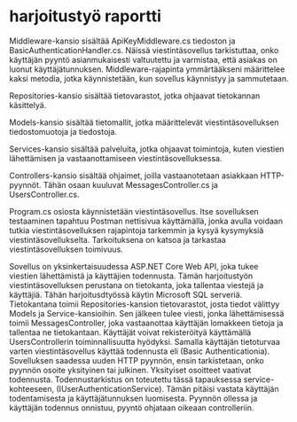 # harjoitustyö raportti

Middleware-kansio sisältää ApiKeyMiddleware.cs tiedoston ja BasicAuthenticationHandler.cs. Näissä viestintäsovellus tarkistuttaa, onko käyttäjän pyyntö asianmukaisesti valtuutettu ja varmistaa, että asiakas on luonut käyttäjätunnuksen. Middleware-rajapinta ymmärtääkseni määrittelee kaksi metodia, jotka käynnistetään, kun sovellus käynnistyy ja sammutetaan. 

Repositories-kansio sisältää tietovarastot, jotka ohjaavat tietokannan käsittelyä.

Models-kansio sisältää tietomallit, jotka määrittelevät viestintäsovelluksen tiedostomuotoja ja tiedostoja.

Services-kansio sisältää palveluita, jotka ohjaavat toimintoja, kuten viestien lähettämisen ja vastaanottamiseen viestintäsovelluksessa.

Controllers-kansio sisältää ohjaimet, joilla vastaanotetaan asiakkaan HTTP-pyynnöt. Tähän osaan kuuluvat MessagesController.cs ja UsersController.cs.

Program.cs osiosta käynnistetään viestintäsovellus. Itse sovelluksen testaaminen tapahtuu Postman nettisivua käyttämällä, jonka avulla voidaan tutkia viestintäsovelluksen rajapintoja tarkemmin ja kysyä kysymyksiä viestintäsovellukselta. Tarkoituksena on katsoa ja tarkastaa viestintäsovelluksen toimivuus.

Sovellus on yksinkertaisuudessa ASP.NET Core Web API, joka tukee viestien lähettämistä ja käyttäjien todennusta. Tämän harjoitustyön viestintäsovelluksen perustana on tietokanta, joka tallentaa viestejä ja käyttäjiä. Tähän harjoitusdtyössä käytin Microsoft SQL serveriä. Tietokantana toimii Repositories-kansion tietovarastot, josta tiedot välittyy Models ja Service-kansioihin. Sen jälkeen tulee viesti, jonka lähettämisessä toimii MessagesController, joka vastaanottaa käyttäjän lomakkeen tietoja ja tallentaa ne tietokantaan. Käyttäjät voivat rekisteröityä käyttämällä UsersControllerin toiminnallisuutta hyödyksi. Samalla käyttäjän tietoturvaa varten viestintäsovellus käyttää todennusta eli (Basic Authenticationia). Sovelluksen saadessa uuden HTTP pyynnön, ensin tarkistetaan, onko pyynnön osoite yksityinen tai julkinen. Yksityiset osoitteet vaativat todennusta. Todennustarkistus on toteutettu tässä tapauksessa service-kohteeseen, (IUserAuthenticationService). Tämän pitäisi vastata käyttäjän todentamisesta ja käyttäjätunnuksen luomisesta. Pyynnön ollessa ja käyttäjän todennus onnistuu, pyyntö ohjataan oikeaan controlleriin. 
